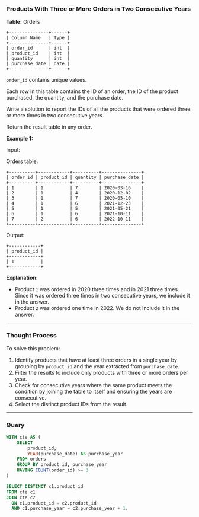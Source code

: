 ### Products With Three or More Orders in Two Consecutive Years

**Table:** Orders
```
+---------------+------+
| Column Name   | Type |
+---------------+------+
| order_id      | int  |
| product_id    | int  |
| quantity      | int  |
| purchase_date | date |
+---------------+------+
```
`order_id` contains unique values.

Each row in this table contains the ID of an order, the ID of the product purchased, the quantity, and the purchase date.

Write a solution to report the IDs of all the products that were ordered three or more times in two consecutive years.

Return the result table in any order.

**Example 1:**

Input:

Orders table:

```
+----------+------------+----------+---------------+
| order_id | product_id | quantity | purchase_date |
+----------+------------+----------+---------------+
| 1        | 1          | 7        | 2020-03-16    |
| 2        | 1          | 4        | 2020-12-02    |
| 3        | 1          | 7        | 2020-05-10    |
| 4        | 1          | 6        | 2021-12-23    |
| 5        | 1          | 5        | 2021-05-21    |
| 6        | 1          | 6        | 2021-10-11    |
| 7        | 2          | 6        | 2022-10-11    |
+----------+------------+----------+---------------+
```

Output:

```
+------------+
| product_id |
+------------+
| 1          |
+------------+
```

**Explanation:**

- Product `1` was ordered in 2020 three times and in 2021 three times. Since it was ordered three times in two consecutive years, we include it in the answer.
- Product `2` was ordered one time in 2022. We do not include it in the answer.

---

### Thought Process

To solve this problem:
1. Identify products that have at least three orders in a single year by grouping by `product_id` and the year extracted from `purchase_date`.
2. Filter the results to include only products with three or more orders per year.
3. Check for consecutive years where the same product meets the condition by joining the table to itself and ensuring the years are consecutive.
4. Select the distinct product IDs from the result.

---

### Query

```sql
WITH cte AS (
    SELECT 
        product_id,
        YEAR(purchase_date) AS purchase_year
    FROM orders
    GROUP BY product_id, purchase_year
    HAVING COUNT(order_id) >= 3
)

SELECT DISTINCT c1.product_id
FROM cte c1
JOIN cte c2
  ON c1.product_id = c2.product_id
  AND c1.purchase_year = c2.purchase_year + 1;
